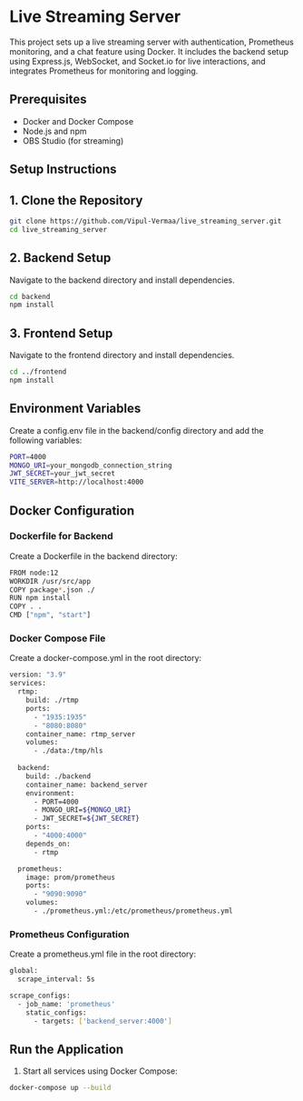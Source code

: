 # Live Streaming Server 

This project sets up a live streaming server with authentication, Prometheus monitoring, and a chat feature using Docker. It includes the backend setup using Express.js, WebSocket, and Socket.io for live interactions, and integrates Prometheus for monitoring and logging.

## Prerequisites

- Docker and Docker Compose
- Node.js and npm
- OBS Studio (for streaming)



## Setup Instructions
## 1. Clone the Repository 

```bash
git clone https://github.com/Vipul-Vermaa/live_streaming_server.git
cd live_streaming_server
```

## 2. Backend Setup
Navigate to the backend directory and install dependencies.

```bash
cd backend
npm install
```

## 3. Frontend Setup
Navigate to the frontend directory and install dependencies.
```bash
cd ../frontend
npm install
```
## Environment Variables
Create a config.env file in the backend/config directory and add the following variables:

```bash
PORT=4000
MONGO_URI=your_mongodb_connection_string
JWT_SECRET=your_jwt_secret
VITE_SERVER=http://localhost:4000
```
## Docker Configuration
### Dockerfile for Backend
Create a Dockerfile in the backend directory:

```bash
FROM node:12
WORKDIR /usr/src/app
COPY package*.json ./
RUN npm install
COPY . .
CMD ["npm", "start"]
```
### Docker Compose File
Create a docker-compose.yml in the root directory:
```bash
version: "3.9"
services:
  rtmp:
    build: ./rtmp
    ports:
      - "1935:1935"
      - "8080:8080"
    container_name: rtmp_server
    volumes:
      - ./data:/tmp/hls
  
  backend:
    build: ./backend
    container_name: backend_server
    environment:
      - PORT=4000
      - MONGO_URI=${MONGO_URI}
      - JWT_SECRET=${JWT_SECRET}
    ports:
      - "4000:4000"
    depends_on:
      - rtmp

  prometheus:
    image: prom/prometheus
    ports:
      - "9090:9090"
    volumes:
      - ./prometheus.yml:/etc/prometheus/prometheus.yml
```
### Prometheus Configuration
Create a prometheus.yml file in the root directory:
```bash
global:
  scrape_interval: 5s

scrape_configs:
  - job_name: 'prometheus'
    static_configs:
      - targets: ['backend_server:4000']
```
## Run the Application
1. Start all services using Docker Compose:
```bash 
docker-compose up --build
```